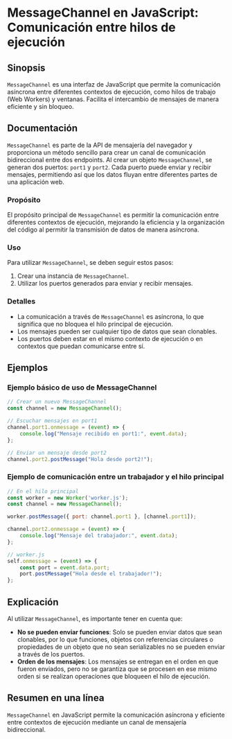 <!--
Meta Description: # MessageChannel en JavaScript: Comunicación entre hilos de ejecución ## Sinopsis `MessageChannel` es una interfaz de JavaScript que permite la comuni...
Meta Keywords: messagechannel, que, entre, comunicación, ejecución
-->

# MessageChannel en JavaScript: Comunicación entre hilos de ejecución

## Sinopsis
`MessageChannel` es una interfaz de JavaScript que permite la comunicación asíncrona entre diferentes contextos de ejecución, como hilos de trabajo (Web Workers) y ventanas. Facilita el intercambio de mensajes de manera eficiente y sin bloqueo.

## Documentación
`MessageChannel` es parte de la API de mensajería del navegador y proporciona un método sencillo para crear un canal de comunicación bidireccional entre dos endpoints. Al crear un objeto `MessageChannel`, se generan dos puertos: `port1` y `port2`. Cada puerto puede enviar y recibir mensajes, permitiendo así que los datos fluyan entre diferentes partes de una aplicación web.

### Propósito
El propósito principal de `MessageChannel` es permitir la comunicación entre diferentes contextos de ejecución, mejorando la eficiencia y la organización del código al permitir la transmisión de datos de manera asíncrona.

### Uso
Para utilizar `MessageChannel`, se deben seguir estos pasos:

1. Crear una instancia de `MessageChannel`.
2. Utilizar los puertos generados para enviar y recibir mensajes.

### Detalles
- La comunicación a través de `MessageChannel` es asíncrona, lo que significa que no bloquea el hilo principal de ejecución.
- Los mensajes pueden ser cualquier tipo de datos que sean clonables.
- Los puertos deben estar en el mismo contexto de ejecución o en contextos que puedan comunicarse entre sí.

## Ejemplos

### Ejemplo básico de uso de MessageChannel

```javascript
// Crear un nuevo MessageChannel
const channel = new MessageChannel();

// Escuchar mensajes en port1
channel.port1.onmessage = (event) => {
    console.log("Mensaje recibido en port1:", event.data);
};

// Enviar un mensaje desde port2
channel.port2.postMessage("Hola desde port2!");
```

### Ejemplo de comunicación entre un trabajador y el hilo principal

```javascript
// En el hilo principal
const worker = new Worker('worker.js');
const channel = new MessageChannel();

worker.postMessage({ port: channel.port1 }, [channel.port1]);

channel.port2.onmessage = (event) => {
    console.log("Mensaje del trabajador:", event.data);
};

// worker.js
self.onmessage = (event) => {
    const port = event.data.port;
    port.postMessage("Hola desde el trabajador!");
};
```

## Explicación
Al utilizar `MessageChannel`, es importante tener en cuenta que:

- **No se pueden enviar funciones**: Solo se pueden enviar datos que sean clonables, por lo que funciones, objetos con referencias circulares o propiedades de un objeto que no sean serializables no se pueden enviar a través de los puertos.
- **Orden de los mensajes**: Los mensajes se entregan en el orden en que fueron enviados, pero no se garantiza que se procesen en ese mismo orden si se realizan operaciones que bloqueen el hilo de ejecución.

## Resumen en una línea
`MessageChannel` en JavaScript permite la comunicación asíncrona y eficiente entre contextos de ejecución mediante un canal de mensajería bidireccional.